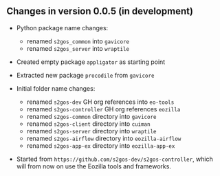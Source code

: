 ## Changes in version 0.0.5 (in development)

- Python package name changes:
    - renamed `s2gos_common` into `gavicore` 
    - renamed `s2gos_server` into `wraptile` 
- Created empty package `appligator` as starting point
- Extracted new package `procodile` from `gavicore`
- Initial folder name changes:
    - renamed `s2gos-dev` GH org references into `eo-tools`
    - renamed `s2gos-controller` GH org references `eozilla`
    - renamed `s2gos-common` directory into `gavicore`
    - renamed `s2gos-client` directory into `cuiman`
    - renamed `s2gos-server` directory into `wraptile`
    - renamed `s2gos-airflow` directory into `eozilla-airflow`
    - renamed `s2gos-app-ex` directory into `eozilla-app-ex`
  
- Started from `https://github.com/s2gos-dev/s2gos-controller`, which will 
  from now on use the Eozilla tools and frameworks.
